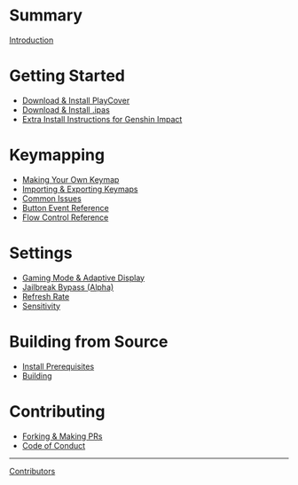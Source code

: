 # Summary

[Introduction](./Introduction.md)

# Getting Started
- [Download & Install PlayCover]()
- [Download & Install .ipas]()
- [Extra Install Instructions for Genshin Impact]()

# Keymapping
- [Making Your Own Keymap]()
- [Importing & Exporting Keymaps]()
- [Common Issues]()
- [Button Event Reference]()
- [Flow Control Reference]()

# Settings
- [Gaming Mode & Adaptive Display]()
- [Jailbreak Bypass (Alpha)]()
- [Refresh Rate]()
- [Sensitivity]()

# Building from Source
- [Install Prerequisites]()
- [Building]()

# Contributing
- [Forking & Making PRs]()
- [Code of Conduct]()

---

[Contributors]()

